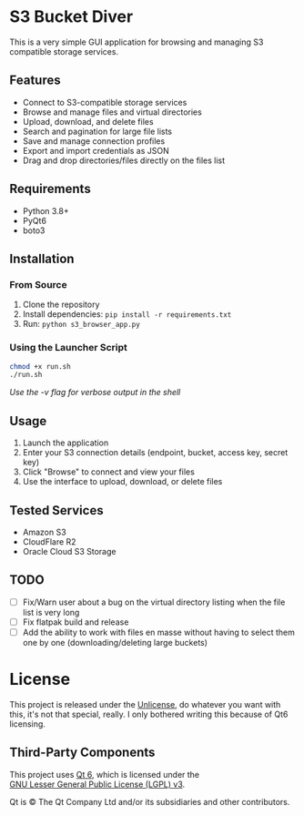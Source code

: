 # S3 Bucket Diver

This is a very simple GUI application for browsing and managing S3 compatible storage services.

## Features

- Connect to S3-compatible storage services
- Browse and manage files and virtual directories
- Upload, download, and delete files
- Search and pagination for large file lists
- Save and manage connection profiles
- Export and import credentials as JSON
- Drag and drop directories/files directly on the files list

## Requirements

- Python 3.8+
- PyQt6
- boto3

## Installation

### From Source
1. Clone the repository
2. Install dependencies: `pip install -r requirements.txt`
3. Run: `python s3_browser_app.py`

### Using the Launcher Script
```bash
chmod +x run.sh
./run.sh
```
_Use the -v flag for verbose output in the shell_


## Usage

1. Launch the application
2. Enter your S3 connection details (endpoint, bucket, access key, secret key)
3. Click "Browse" to connect and view your files
4. Use the interface to upload, download, or delete files

## Tested Services

- Amazon S3
- CloudFlare R2
- Oracle Cloud S3 Storage


## TODO
- [ ] Fix/Warn user about a bug on the virtual directory listing when the file list is very long
- [ ] Fix flatpak build and release 
- [ ] Add the ability to work with files en masse without having to select them one by one (downloading/deleting large buckets)

# License

This project is released under the [Unlicense](https://unlicense.org/), do whatever you want with this, it's not that special, really. I only bothered writing this because of Qt6 licensing.

## Third-Party Components

This project uses [Qt 6](https://www.qt.io/), which is licensed under the  
[GNU Lesser General Public License (LGPL) v3](https://www.gnu.org/licenses/lgpl-3.0.html).

Qt is © The Qt Company Ltd and/or its subsidiaries and other contributors.